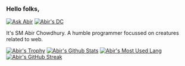 ### Hello folks,

[![Ask Abir](https://img.shields.io/badge/Ask%20me-anything-1abc9c.svg)][mail]
[![Abir's DC](https://discord.gg/c5MwQQ6q)][dc]

It's SM Abir Chowdhury. A humble programmer focussed on creatures related to web.

[![Abir's Trophy](https://github-profile-trophy.vercel.app/?username=youknowme2&no-frame=true&theme=nord&row=1)][T]
[![Abir's Github Stats](https://github-readme-stats.vercel.app/api?username=youknowme2&show_icons=true&theme=moltack&count_private=true)][T]
[![Abir's Most Used Lang](https://github-readme-stats.vercel.app/api/top-langs/?username=youknowme2&layout=compact&theme=ayu-mirage)][T]
[![Abir's GitHub Streak](http://github-readme-streak-stats.herokuapp.com?user=youknowme2&theme=garden&hide_border=true&date_format=M%20j%5B%2C%20Y%5D)][T]




[mail]: mailto:highermath80@gmail.com "Send mail to Abir"
[dc]: https://discord.com/invite/fxhmHJXvzM "Ten's Discord Server"
[T]: https://youknowme2.github.io "SM Abir Chowdhury"
